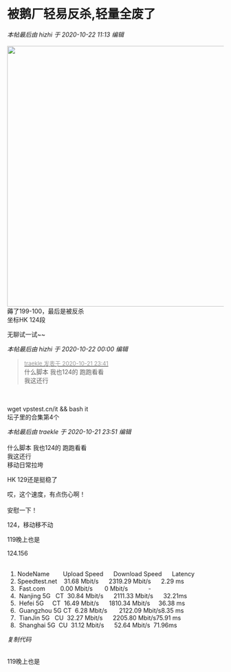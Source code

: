 # 被鹅厂轻易反杀,轻量全废了


<i class="pstatus"> 本帖最后由 hizhi 于 2020-10-22 11:13 编辑 </i><br />
<br />
<img id="aimg_l9eK3" onclick="zoom(this, this.src, 0, 0, 0)" class="zoom" width="600" height="605" src="https://s1.ax1x.com/2020/10/21/BPoA61.jpg" onmouseover="img_onmouseoverfunc(this)" onclick="zoom(this)" style="cursor:pointer" border="0" alt="" /><br />
薅了199-100，最后是被反杀<br />
坐标HK 124段

无聊试一试~~<br />
<img id="aimg_pT95W" onclick="zoom(this, this.src, 0, 0, 0)" class="zoom" src="https://tu.sunpma.com/imgs/2020/10/d62c756f910b179b.png" onmouseover="img_onmouseoverfunc(this)" onload="thumbImg(this)" border="0" alt="" />

<i class="pstatus"> 本帖最后由 hizhi 于 2020-10-22 00:00 编辑 </i><br />
<div class="quote"><blockquote><font size="2"><a href="https://www.hostloc.com/forum.php?mod=redirect&amp;goto=findpost&amp;pid=9333927&amp;ptid=756978" target="_blank"><font color="#999999">traekle 发表于 2020-10-21 23:41</font></a></font><br />
什么脚本 我也124的 跑跑看看<br />
我这还行</blockquote></div><br />
<br />
wget vpstest.cn/it &amp;&amp; bash it<br />
坛子里的合集第4个

<i class="pstatus"> 本帖最后由 traekle 于 2020-10-21 23:51 编辑 </i><br />
<br />
什么脚本 我也124的 跑跑看看<br />
我这还行<br />
<img id="aimg_Eqk28" onclick="zoom(this, this.src, 0, 0, 0)" class="zoom" src="https://kyun.ltyuanfang.cn/tc/2020/10/21/ac812a4a258ea.png" onmouseover="img_onmouseoverfunc(this)" onload="thumbImg(this)" border="0" alt="" /><br />
移动日常拉垮

HK 129还是挺稳了

哎，这个速度，有点伤心啊！<br />
<br />
安慰一下！

124，移动移不动

119晚上也是

1​2​4​.​1​5​6​<br />
​ ​<div class="blockcode"><div id="code_D6y"><ol><li>N​o​d​e​ ​N​a​m​e​ ​ ​ ​ ​ ​ ​ ​ ​U​p​l​o​a​d​ ​S​p​e​e​d​ ​ ​ ​ ​ ​ ​D​o​w​n​l​o​a​d​ ​S​p​e​e​d​ ​ ​ ​ ​ ​ ​L​a​t​e​n​c​y​ ​ ​ ​ ​ ​<br /><li>​ ​S​p​e​e​d​t​e​s​t​.​n​e​t​ ​ ​ ​ ​3​1​.​6​8​ ​M​b​i​t​/​s​ ​ ​ ​ ​ ​ ​2​3​1​9​.​2​9​ ​M​b​i​t​/​s​ ​ ​ ​ ​ ​ ​2​.​2​9​ ​m​s​ ​ ​ ​ ​ ​<br /><li>​ ​F​a​s​t​.​c​o​m​ ​ ​ ​ ​ ​ ​ ​ ​ ​0​.​0​0​ ​M​b​i​t​/​s​ ​ ​ ​ ​ ​ ​ ​0​ ​M​b​i​t​/​s​ ​ ​ ​ ​ ​ ​ ​ ​ ​ ​ ​ ​-​ ​ ​ ​ ​ ​ ​ ​ ​ ​ ​ ​<br /><li>​ ​N​a​n​j​i​n​g​ ​5​G​ ​ ​ ​C​T​ ​ ​3​0​.​8​4​ ​M​b​i​t​/​s​ ​ ​ ​ ​ ​ ​2​1​1​1​.​3​3​ ​M​b​i​t​/​s​ ​ ​ ​ ​ ​ ​3​2​.​2​1​ ​m​s​ ​ ​ ​ ​<br /><li>​ ​H​e​f​e​i​ ​5​G​ ​ ​ ​ ​ ​C​T​ ​ ​1​6​.​4​9​ ​M​b​i​t​/​s​ ​ ​ ​ ​ ​ ​1​8​1​0​.​3​4​ ​M​b​i​t​/​s​ ​ ​ ​ ​ ​ ​3​6​.​3​8​ ​m​s​ ​ ​ ​ ​<br /><li>​ ​G​u​a​n​g​z​h​o​u​ ​5​G​ ​C​T​ ​ ​6​.​2​8​ ​M​b​i​t​/​s​ ​ ​ ​ ​ ​ ​ ​2​1​2​2​.​0​9​ ​M​b​i​t​/​s​ ​ ​ ​ ​ ​ ​8​.​3​5​ ​m​s​ ​ ​ ​ ​ ​<br /><li>​ ​T​i​a​n​J​i​n​ ​5​G​ ​ ​ ​C​U​ ​ ​3​2​.​2​7​ ​M​b​i​t​/​s​ ​ ​ ​ ​ ​ ​2​2​0​5​.​8​0​ ​M​b​i​t​/​s​ ​ ​ ​ ​ ​ ​7​5​.​9​1​ ​m​s​ ​ ​ ​ ​<br /><li>​ ​S​h​a​n​g​h​a​i​ ​5​G​ ​ ​C​U​ ​ ​3​1​.​1​2​ ​M​b​i​t​/​s​ ​ ​ ​ ​ ​ ​5​2​.​6​4​ ​M​b​i​t​/​s​ ​ ​ ​ ​ ​ ​ ​ ​7​1​.​9​6​ ​m​s</ol></div><em onclick="copycode($('code_D6y'));">复制代码</em></div><img id="aimg_TcC2Y" onclick="zoom(this, this.src, 0, 0, 0)" class="zoom" src="https://cdn.jsdelivr.net/gh/hishis/forum-master/public/images/patch.gif" onmouseover="img_onmouseoverfunc(this)" onload="thumbImg(this)" border="0" alt="" />

<br />
119晚上也是<br />

